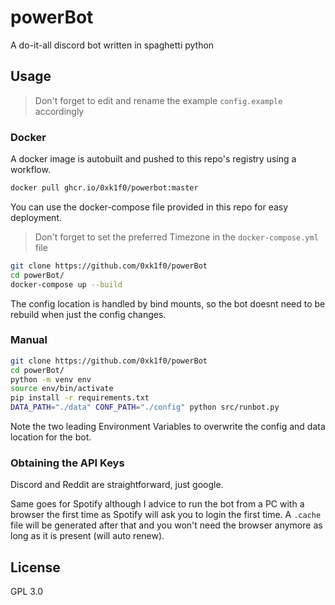# powerBot

A do-it-all discord bot written in spaghetti python

## Usage

> Don't forget to edit and rename the example `config.example` accordingly

### Docker

A docker image is autobuilt and pushed to this repo's registry using
a workflow.

```bash
docker pull ghcr.io/0xk1f0/powerbot:master
```

You can use the docker-compose file provided in this repo for easy deployment.

> Don't forget to set the preferred Timezone in the `docker-compose.yml` file

```bash
git clone https://github.com/0xk1f0/powerBot
cd powerBot/
docker-compose up --build
```

The config location is handled by bind mounts, so the bot doesnt need to be rebuild when
just the config changes.

### Manual

```bash
git clone https://github.com/0xk1f0/powerBot
cd powerBot/
python -m venv env
source env/bin/activate
pip install -r requirements.txt
DATA_PATH="./data" CONF_PATH="./config" python src/runbot.py
```

Note the two leading Environment Variables to overwrite the config and data
location for the bot.

### Obtaining the API Keys

Discord and Reddit are straightforward, just google.

Same goes for Spotify although I advice to run the bot from a PC with a browser the first time as Spotify will ask you to login the first time.
A `.cache` file will be generated after that and you won't need the browser anymore as long as it is present (will auto renew).

## License

GPL 3.0
